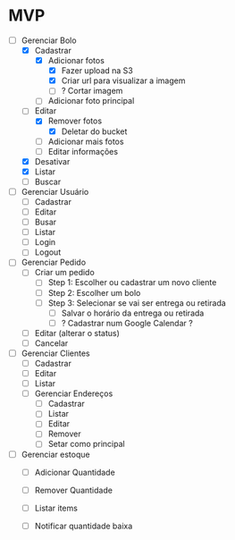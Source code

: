 # MVP

- [ ] Gerenciar Bolo 
  - [x] Cadastrar 
    - [x] Adicionar fotos
      - [x] Fazer upload na S3
      - [x] Criar url para visualizar a imagem
      - [ ] ? Cortar imagem 
    - [ ] Adicionar foto principal
  - [ ] Editar 
    - [x] Remover fotos 
      - [x] Deletar do bucket
    - [ ] Adicionar mais fotos
    - [ ] Editar informações
  - [x] Desativar 
  - [x] Listar 
  - [ ] Buscar  
- [ ] Gerenciar Usuário
  - [ ] Cadastrar 
  - [ ] Editar 
  - [ ] Busar
  - [ ] Listar
  - [ ] Login
  - [ ] Logout
- [ ] Gerenciar Pedido
  - [ ] Criar um pedido
    - [ ] Step 1: Escolher ou cadastrar um novo cliente
    - [ ] Step 2: Escolher um bolo 
    - [ ] Step 3: Selecionar se vai ser entrega ou retirada
      - [ ] Salvar o horário da entrega ou retirada
      - [ ] ? Cadastrar num Google Calendar ?
  - [ ] Editar (alterar o status)
  - [ ] Cancelar
- [ ] Gerenciar Clientes
  - [ ] Cadastrar
  - [ ] Editar
  - [ ] Listar
  - [ ] Gerenciar Endereços
    - [ ] Cadastrar
    - [ ] Listar
    - [ ] Editar
    - [ ] Remover
    - [ ] Setar como principal
- [ ] Gerenciar estoque
  - [ ] Adicionar Quantidade
  - [ ] Remover Quantidade 
  - [ ] Listar items
  - [ ] Notificar quantidade baixa

      
    
